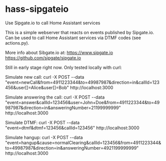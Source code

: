 # hass-sipgateio
Use Sipgate.io to call Home Assistant services

This is a simple webserver that reacts on events published by Sipgate.io.
Can be used to call Home Assistant services via DTMF codes (see actions.py).

More info about Sibgate.io at:
https://www.sipgate.io
https://github.com/sipgate/sipgate.io

Still in early stage right now. Only tested locally with curl:

Simulate new call: 
curl -X POST --data "event=newCall&from=4911223344&to=49987987&direction=in&callId=123456&user[]=Alice&user[]=Bob" http://localhost:3000

Simulate answering the call: 
curl -X POST --data "event=answer&callId=123456&user=John+Doe&from=4911223344&to=49987987&direction=in&answeringNumber=21199999999" http://localhost:3000

Simulate DTMF: 
curl -X POST --data "event=dtmf&dtmf=123456&callId=123456" http://localhost:3000

Simulate hangup: 
curl -X POST --data "event=hangup&cause=normalClearing&callId=123456&from=4911223344&to=49987987&direction=in&answeringNumber=4921199999999" http://localhost:3000
